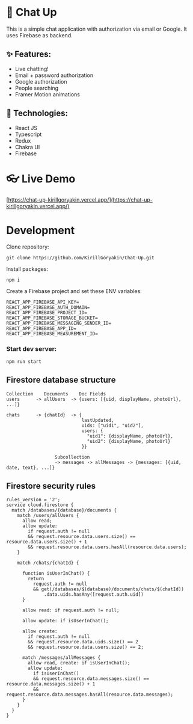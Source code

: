 
# 💬 Chat Up
This is a simple chat application with authorization via email or Google. It uses Firebase as backend.

## ✨ Features:
- Live chatting!
- Email + password authorization
- Google authorization
- People searching
- Framer Motion animations

## 🔧 Technologies:
- React JS
- Typescript
- Redux
- Chakra UI
- Firebase

# 👓 Live Demo
[https://chat-up-kirillgoryakin.vercel.app/](https://chat-up-kirillgoryakin.vercel.app/)

# Development
Clone repository:
```
git clone https://github.com/KirillGoryakin/Chat-Up.git
```
Install packages:
```
npm i
```
Create a Firebase project and set these ENV variables:
```
REACT_APP_FIREBASE_API_KEY=
REACT_APP_FIREBASE_AUTH_DOMAIN=
REACT_APP_FIREBASE_PROJECT_ID=
REACT_APP_FIREBASE_STORAGE_BUCKET=
REACT_APP_FIREBASE_MESSAGING_SENDER_ID=
REACT_APP_FIREBASE_APP_ID=
REACT_APP_FIREBASE_MEASUREMENT_ID=
```
### Start dev server:
```
npm run start
```

## Firestore database structure
```
Collection    Documents    Doc Fields
users      -> allUsers  -> {users: [{uid, displayName, photoUrl}, ...]}

chats      -> {chatId}  -> {
                            lastUpdated,
                            uids: ["uid1", "uid2"],
                            users: {
                              "uid1": {displayName, photoUrl},
                              "uid2": {displayName, photoUrl}
                            }}

                  Subcollection
                  -> messages -> allMessages -> {messages: [{uid, date, text}, ...]}
```

## Firestore security rules
```
rules_version = '2';
service cloud.firestore {
  match /databases/{database}/documents {
    match /users/allUsers {
      allow read;
      allow update:
        if request.auth != null
        && request.resource.data.users.size() == resource.data.users.size() + 1
        && request.resource.data.users.hasAll(resource.data.users);
    }
  
    match /chats/{chatId} {
    
      function isUserInChat() {
        return
          request.auth != null
          && get(/databases/$(database)/documents/chats/$(chatId))
              .data.uids.hasAny([request.auth.uid])
      }
    
      allow read: if request.auth != null;
    
      allow update: if isUserInChat();
    
      allow create:
        if request.auth != null
        && request.resource.data.uids.size() == 2
        && request.resource.data.users.size() == 2;
      
      match /messages/allMessages {
        allow read, create: if isUserInChat();
        allow update:
          if isUserInChat()
          && request.resource.data.messages.size() == resource.data.messages.size() + 1
          && request.resource.data.messages.hasAll(resource.data.messages);
      }
    }
  }
}
```